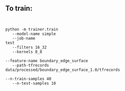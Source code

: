 ## To train:
<code>\
python -m trainer.train </br>
&nbsp; --model-name simple </br>
&nbsp; --job-name test </br>
&nbsp; --filters 16_32 </br>
&nbsp; --kernels 8_8 </br>
&nbsp; --feature-name boundary_edge_surface </br>
&nbsp; --path-tfrecords data/processed/boundary_edge_surface_1.0/tfrecords </br>
&nbsp; --n-train-samples 40 </br>
&nbsp; --n-test-samples 10 </br>
</code>
